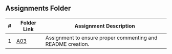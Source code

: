 ##  Assignments Folder

|   #   | Folder Link | Assignment Description |
| :---: | ----------- | ---------------------- |
|  1    | [A03](https://github.com/Sudhir0228/3013-Algorithms-ray/tree/main/Assignments/A03)| Assignment to ensure proper commenting and README creation.| 
